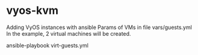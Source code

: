 # vyos-kvm
Adding VyOS instances with ansible
Params of VMs in file vars/guests.yml
In the example, 2 virtual machines will be created.


ansible-playbook virt-guests.yml
